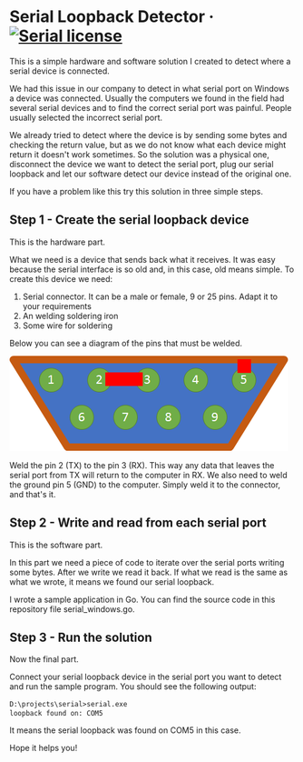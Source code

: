 # Serial Loopback Detector &middot; [![Serial license](https://img.shields.io/badge/license-MIT-blue.svg)](https://github.com/glzbcrt/seria/blob/master/LICENSE)


This is a simple hardware and software solution I created to detect where a serial device is connected. 

We had this issue in our company to detect in what serial port on Windows a device was connected. Usually the computers we found in the field had several serial devices
and to find the correct serial port was painful. People usually selected the incorrect serial port.

We already tried to detect where the device is by sending some bytes and checking the return value, but as we do not know what each device might return it doesn't work sometimes.
So the solution was a physical one, disconnect the device we want to detect the serial port, plug our serial loopback and let our software detect our device instead of the original one.

If you have a problem like this try this solution in three simple steps.

## Step 1 - Create the serial loopback device
This is the hardware part.

What we need is a device that sends back what it receives. It was easy because the serial interface is so old and, in this case, old means simple.
To create this device we need:

1. Serial connector. It can be a male or female, 9 or 25 pins. Adapt it to your requirements
2. An welding soldering iron
3. Some wire for soldering

Below you can see a diagram of the pins that must be welded.

![DB-9 Diagram](doc/db9-diagram.png)

Weld the pin 2 (TX) to the pin 3 (RX). This way any data that leaves the serial port from TX will return to the computer in RX.
We also need to weld the ground pin 5 (GND) to the computer. Simply weld it to the connector, and that's it.


## Step 2 - Write and read from each serial port
This is the software part.

In this part we need a piece of code to iterate over the serial ports writing some bytes. After we write we read it back.
If what we read is the same as what we wrote, it means we found our serial loopback.

I wrote a sample application in Go. You can find the source code in this repository file serial_windows.go.


## Step 3 - Run the solution
Now the final part.

Connect your serial loopback device in the serial port you want to detect and run the sample program.
You should see the following output: 

```
D:\projects\serial>serial.exe
loopback found on: COM5
```

It means the serial loopback was found on COM5 in this case.

Hope it helps you!
